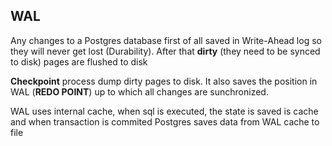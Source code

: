 ## WAL

Any changes to a Postgres database first of all saved in Write-Ahead log so they will never get lost (Durability). After that **dirty** (they need to be synced to disk) pages are flushed to disk

**Checkpoint** process dump dirty pages to disk. It also saves the position in WAL (**REDO POINT**) up to which all changes are sunchronized.

WAL uses internal cache, when sql is executed, the state is saved is cache and when transaction is commited
Postgres saves data from WAL cache to file

